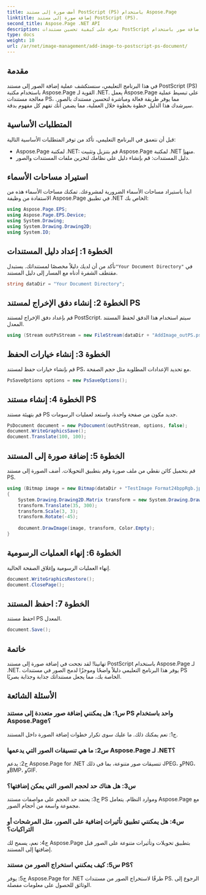 ```yaml
---
title: أضف صورة إلى مستند PostScript (PS) باستخدام Aspose.Page
linktitle: إضافة صورة إلى مستند PostScript (PS).
second_title: Aspose.Page .NET API
description: تعرف على كيفية تحسين مستندات PostScript الخاصة بك عن طريق إضافة صور باستخدام Aspose.Page لـ .NET. اتبع دليلنا خطوة بخطوة للحصول على تجربة سلسة.
type: docs
weight: 10
url: /ar/net/image-management/add-image-to-postscript-ps-document/
---
```

## مقدمة

في هذا البرنامج التعليمي، سنستكشف عملية إضافة الصور إلى مستند PostScript (PS) باستخدام مكتبة Aspose.Page القوية لـ .NET. يعمل Aspose.Page على تبسيط عملية معالجة مستندات PS، مما يوفر طريقة فعالة ومباشرة لتحسين مستندك بالصور. سيرشدك هذا الدليل خطوة بخطوة خلال العملية، مما يضمن أنك تفهم كل مفهوم بدقة.

## المتطلبات الأساسية

قبل أن نتعمق في البرنامج التعليمي، تأكد من توفر المتطلبات الأساسية التالية:

-  Aspose.Page لمكتبة .NET: قم بتنزيل وتثبيت Aspose.Page لمكتبة .NET من[هنا](https://releases.aspose.com/page/net/).
- دليل المستندات: قم بإنشاء دليل على نظامك لتخزين ملفات المستندات والصور.

## استيراد مساحات الأسماء

ابدأ باستيراد مساحات الأسماء الضرورية لمشروعك. تمكنك مساحات الأسماء هذه من الاستفادة من وظيفة Aspose.Page في تطبيق .NET الخاص بك:

```csharp
using Aspose.Page.EPS;
using Aspose.Page.EPS.Device;
using System.Drawing;
using System.Drawing.Drawing2D;
using System.IO;
```

## الخطوة 1: إعداد دليل المستندات

 تأكد من أن لديك دليلاً مخصصًا لمستنداتك. يستبدل`"Your Document Directory"` في مقتطف الشفرة أدناه مع المسار إلى دليل المستند.

```csharp
string dataDir = "Your Document Directory";
```

## الخطوة 2: إنشاء دفق الإخراج لمستند PS

قم بإعداد دفق الإخراج لمستند PostScript. سيتم استخدام هذا الدفق لحفظ المستند المعدل.

```csharp
using (Stream outPsStream = new FileStream(dataDir + "AddImage_outPS.ps", FileMode.Create))
```

## الخطوة 3: إنشاء خيارات الحفظ

قم بإنشاء خيارات حفظ لمستند PS، مع تحديد الإعدادات المطلوبة مثل حجم الصفحة.

```csharp
PsSaveOptions options = new PsSaveOptions();
```

## الخطوة 4: إنشاء مستند PS

قم بتهيئة مستند PS جديد مكون من صفحة واحدة، واستعد لعمليات الرسومات.

```csharp
PsDocument document = new PsDocument(outPsStream, options, false);
document.WriteGraphicsSave();
document.Translate(100, 100);
```

## الخطوة 5: إضافة صورة إلى المستند

قم بتحميل كائن نقطي من ملف صورة وقم بتطبيق التحويلات. أضف الصورة إلى مستند PS.

```csharp
using (Bitmap image = new Bitmap(dataDir + "TestImage Format24bppRgb.jpg"))
{
    System.Drawing.Drawing2D.Matrix transform = new System.Drawing.Drawing2D.Matrix();
    transform.Translate(35, 300);
    transform.Scale(3, 3);
    transform.Rotate(-45);
    
    document.DrawImage(image, transform, Color.Empty);
}
```

## الخطوة 6: إنهاء العمليات الرسومية

إنهاء العمليات الرسومية وإغلاق الصفحة الحالية.

```csharp
document.WriteGraphicsRestore();
document.ClosePage();
```

## الخطوة 7: احفظ المستند

احفظ مستند PS المعدل.

```csharp
document.Save();
```

## خاتمة

تهانينا! لقد نجحت في إضافة صورة إلى مستند PostScript باستخدام Aspose.Page لـ .NET. يوفر هذا البرنامج التعليمي دليلاً واضحًا وموجزًا لدمج الصور في مستندات PS الخاصة بك، مما يجعل مستنداتك جذابة وجذابة بصريًا.

## الأسئلة الشائعة

### س1: هل يمكنني إضافة صور متعددة إلى مستند PS واحد باستخدام Aspose.Page؟

ج1: نعم يمكنك ذلك. ما عليك سوى تكرار خطوات إضافة الصورة داخل المستند.

### س2: ما هي تنسيقات الصور التي يدعمها Aspose.Page لـ .NET؟

ج2: يدعم Aspose.Page for .NET تنسيقات صور متنوعة، بما في ذلك JPEG، وPNG، وBMP، وGIF.

### س3: هل هناك حد لحجم الصور التي يمكن إضافتها؟

ج3: يعتمد حد الحجم على مواصفات مستند PS وموارد النظام. يتعامل Aspose.Page مع مجموعة واسعة من أحجام الصور.

### س4: هل يمكنني تطبيق تأثيرات إضافية على الصور، مثل المرشحات أو التراكبات؟

ج4: نعم، يسمح لك Aspose.Page بتطبيق تحويلات وتأثيرات متنوعة على الصور قبل إضافتها إلى المستند.

### س5: كيف يمكنني استخراج الصور من مستند PS؟

ج5: يوفر Aspose.Page for .NET طرقًا لاستخراج الصور من مستندات PS. الرجوع إلى الوثائق للحصول على معلومات مفصلة.